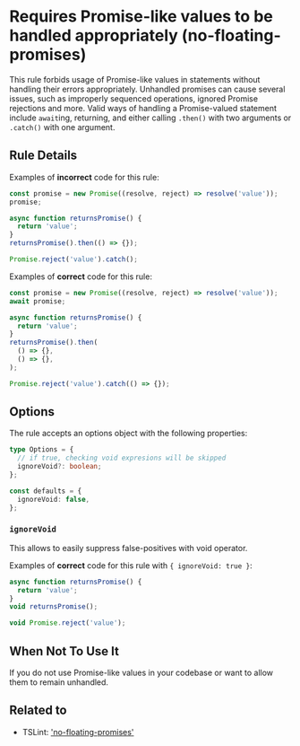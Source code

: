 # Requires Promise-like values to be handled appropriately (no-floating-promises)

This rule forbids usage of Promise-like values in statements without handling
their errors appropriately. Unhandled promises can cause several issues, such
as improperly sequenced operations, ignored Promise rejections and more. Valid
ways of handling a Promise-valued statement include `await`ing, returning, and
either calling `.then()` with two arguments or `.catch()` with one argument.

## Rule Details

Examples of **incorrect** code for this rule:

```ts
const promise = new Promise((resolve, reject) => resolve('value'));
promise;

async function returnsPromise() {
  return 'value';
}
returnsPromise().then(() => {});

Promise.reject('value').catch();
```

Examples of **correct** code for this rule:

```ts
const promise = new Promise((resolve, reject) => resolve('value'));
await promise;

async function returnsPromise() {
  return 'value';
}
returnsPromise().then(
  () => {},
  () => {},
);

Promise.reject('value').catch(() => {});
```

## Options

The rule accepts an options object with the following properties:

```ts
type Options = {
  // if true, checking void expresions will be skipped
  ignoreVoid?: boolean;
};

const defaults = {
  ignoreVoid: false,
};
```

### `ignoreVoid`

This allows to easily suppress false-positives with void operator.

Examples of **correct** code for this rule with `{ ignoreVoid: true }`:

```ts
async function returnsPromise() {
  return 'value';
}
void returnsPromise();

void Promise.reject('value');
```

## When Not To Use It

If you do not use Promise-like values in your codebase or want to allow them to
remain unhandled.

## Related to

- TSLint: ['no-floating-promises'](https://palantir.github.io/tslint/rules/no-floating-promises/)
